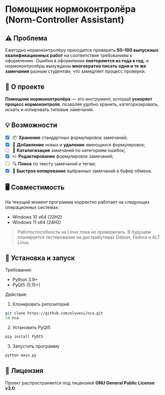 
# Помощник нормоконтролёра (Norm-Controller Assistant)

## ⚠️ Проблема
Ежегодно нормоконтролёру приходится проверять **50–100 выпускных квалификационных работ** на соответствие требованиям к оформлению. Ошибки в оформлении **повторяются из года в год**, и нормоконтролёры вынуждены **многократно писать одни и те же замечания** разным студентам, что замедляет процесс проверки.

## 📌 О проекте
**Помощник нормоконтролёра** — это инструмент, который **ускоряет процесс нормоконтроля**, позволяя удобно хранить, категоризировать, искать и копировать типовые замечания.

## 💡 Возможности
- [x] 📦 **Хранение** стандартных формулировок замечаний;
- [x] 📝 **Добавление** новых и **удаление** имеющихся формулировок;
- [ ] 📂 **Каталогизация** замечаний по категориям ошибок;
- [x] ✏️ **Редактирование** формулировок замечаний;
- [ ] 🔍 **Поиск** по тексту замечаний и тегам;
- [x] 📑 **Быстрое копирование** выбранных замечаний в буфер обмена.

## 🖥️ Совместимость
На текущий момент программа корректно работает на следующих операционных системах:
- Windows 10 x64 (22H2)
- Windows 11 x64 (24H2)

>Работоспособность на Linux пока не проверялась. В будущем планируется тестирование на дистрибутивах Debian, Fedora и ALT Linux.

## 🚀 Установка и запуск
Требования:
- Python 3.9+
- PyQt5 (5.15+)

Действия:
1. Клонировать репозиторий
```sh
git clone https://github.com/eluvesi/nca.git
cd nca
```
2. Установить PyQt5
```sh
pip install PyQt5
```
3. Запустить программу
```sh
python main.py
```

## 📜 Лицензия
Проект распространяется под лицензией **GNU General Public License v3.0**.
